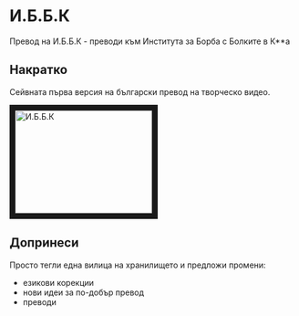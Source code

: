 # И.Б.Б.К
Превод на И.Б.Б.К - преводи към Института за Борба с Болките в К**a

## Накратко

Сейвната първа версия на български превод на творческо видео.

<a href="http://www.youtube.com/watch?feature=player_embedded&v=LRDZOGooXnk"
target="_blank"><img src="http://img.youtube.com/vi/LRDZOGooXnk/0.jpg" 
alt="И.Б.Б.К" width="240" height="180" border="10" /></a>

## Допринеси

Просто тегли една вилица на хранилището и предложи промени:
- езикови корекции
- нови идеи за по-добър превод
- преводи
